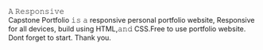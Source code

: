𝙰 𝚁𝚎𝚜𝚙𝚘𝚗𝚜𝚒𝚟𝚎  
Capstone Portfolio 𝚒𝚜 𝚊 responsive personal portfolio website, Responsive for all devices, build using HTML,𝚊𝚗𝚍 CSS.Free to use portfolio website. Dont forget to start. Thank you.
